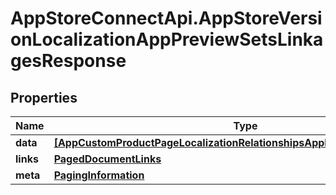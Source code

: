 # AppStoreConnectApi.AppStoreVersionLocalizationAppPreviewSetsLinkagesResponse

## Properties

Name | Type | Description | Notes
------------ | ------------- | ------------- | -------------
**data** | [**[AppCustomProductPageLocalizationRelationshipsAppPreviewSetsDataInner]**](AppCustomProductPageLocalizationRelationshipsAppPreviewSetsDataInner.md) |  | 
**links** | [**PagedDocumentLinks**](PagedDocumentLinks.md) |  | 
**meta** | [**PagingInformation**](PagingInformation.md) |  | [optional] 


